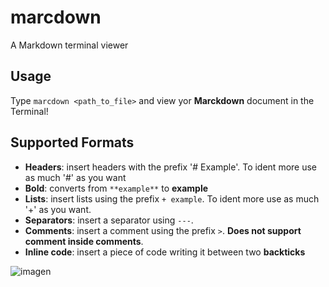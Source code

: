 # marcdown
A Markdown terminal viewer

## Usage
Type `marcdown <path_to_file>` and view yor **Marckdown** document in the Terminal!

## Supported Formats
+ **Headers**: insert headers with the prefix '# Example'. To ident more use as much '#' as you want
+ **Bold**: converts from `**example**` to **example**
+ **Lists**: insert lists using the prefix `+ example`. To ident more use as much '+' as you want.
+ **Separators**: insert a separator using `---`.
+ **Comments**: insert a comment using the prefix `>`. **Does not support comment inside comments**.
+ **Inline code**: insert a piece of code writing it between two **backticks**

![imagen](https://user-images.githubusercontent.com/104323247/194100073-428cfdde-7c33-430d-8cd7-f382bc288003.png)

